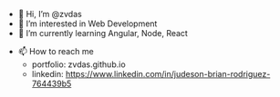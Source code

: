 - 👋 Hi, I’m @zvdas
- 👀 I’m interested in Web Development
- 🌱 I’m currently learning Angular, Node, React
<!-- - 💞️ I’m looking to collaborate on ... -->
- 📫 How to reach me 
  -  portfolio: zvdas.github.io
  -  linkedin: https://www.linkedin.com/in/judeson-brian-rodriguez-764439b5

<!---
zvdas/zvdas is a ✨ special ✨ repository because its `README.md` (this file) appears on your GitHub profile.
You can click the Preview link to take a look at your changes.
--->
